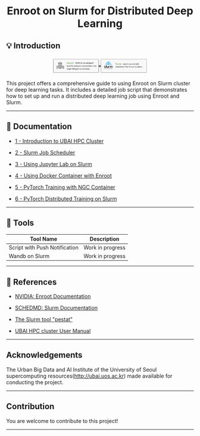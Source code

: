 <div width="100%" height="100%" align="center">

<h1 align="center">
  <p align="center">Enroot on Slurm for Distributed Deep Learning</p>
</h1>

</div>

## 💡 Introduction

<h3 align="center">
  <img width="50%" src="images/main.png" alt="Enroot on Slurm">
</h3>

This project offers a comprehensive guide to using Enroot on Slurm cluster for deep learning tasks. It includes a detailed job script that demonstrates how to set up and run a distributed deep learning job using Enroot and Slurm.

---

## 🚩 Documentation

- [1 - Introduction to UBAI HPC Cluster](https://github.com/erectbranch/enroot-on-slurm/tree/master/doc/01_UBAI)

- [2 - Slurm Job Scheduler](https://github.com/erectbranch/enroot-on-slurm/tree/master/doc/02_slurm)

- [3 - Using Jupyter Lab on Slurm](https://github.com/erectbranch/enroot-on-slurm/tree/master/doc/03_jupyterlab)

- [4 - Using Docker Container with Enroot](https://github.com/erectbranch/enroot-on-slurm/tree/master/doc/04_enroot)

- [5 - PyTorch Training with NGC Container](https://github.com/erectbranch/enroot-on-slurm/tree/master/doc/05_ngc)

- [6 - PyTorch Distributed Training on Slurm](https://github.com/erectbranch/enroot-on-slurm/tree/master/doc/06_standalone)

---

## 🔧 Tools

| Tool Name | Description |
| --------- | ----------- |
| Script with Push Notification | Work in progress |
| Wandb on Slurm | Work in progress |

---

## 🧷 References

- [NVIDIA: Enroot Documentation](https://github.com/NVIDIA/enroot/tree/master/doc)

- [SCHEDMD: Slurm Documentation](https://slurm.schedmd.com/documentation.html)

- [The Slurm tool "pestat"](https://github.com/OleHolmNielsen/Slurm_tools/tree/master/pestat)

- [UBAI HPC cluster User Manual](https://ubai.uos.ac.kr/)

---

## Acknowledgements

The Urban Big Data and AI Institute of the University of Seoul supercomputing resources(http://ubai.uos.ac.kr) made available for conducting the project.

---

## Contribution

You are welcome to contribute to this project!

---